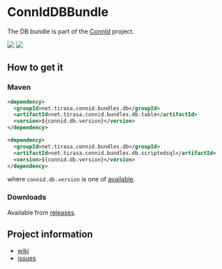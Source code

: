 ConnIdDBBundle
==============

The DB bundle is part of the [ConnId](http://connid.tirasa.net) project.

<a href="https://travis-ci.org/Tirasa/ConnIdDBBundle"><img src="https://api.travis-ci.org/Tirasa/ConnIdDBBundle.png"/></a>
<a href="https://maven-badges.herokuapp.com/maven-central/net.tirasa.connid.bundles.db/net.tirasa.connid.bundles.db.scriptedsql">
  <img src="https://maven-badges.herokuapp.com/maven-central/net.tirasa.connid.bundles.db/net.tirasa.connid.bundles.db.scriptedsql/badge.svg"/>
</a>

## How to get it

### Maven

```XML
<dependency>
  <groupId>net.tirasa.connid.bundles.db</groupId>
  <artifactId>net.tirasa.connid.bundles.db.table</artifactId>
  <version>${connid.db.version}</version>
</dependency>

<dependency>
  <groupId>net.tirasa.connid.bundles.db</groupId>
  <artifactId>net.tirasa.connid.bundles.db.scriptedsql</artifactId>
  <version>${connid.db.version}</version>
</dependency>
```

where `connid.db.version` is one of [available](http://repo1.maven.org/maven2/net/tirasa/connid/bundles/db/net.tirasa.connid.bundles.db.table).

### Downloads

Available from [releases](https://github.com/Tirasa/ConnIdDBBundle/releases).

## Project information

 * [wiki](https://connid.atlassian.net/wiki/display/BASE/Database)
 * [issues](https://connid.atlassian.net/browse/DB)
